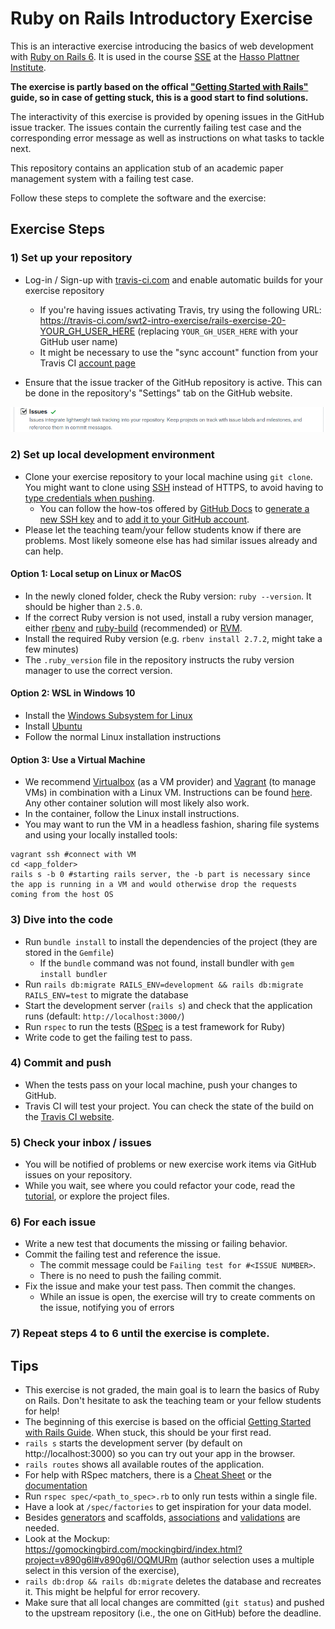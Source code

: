# Ruby on Rails Introductory Exercise

This is an interactive exercise introducing the basics of web development with [Ruby on Rails 6](https://guides.rubyonrails.org/). It is used in the course [SSE](https://hpi.de/plattner/teaching/winter-term-2021-22/scalable-software-engineering.html) at the [Hasso Plattner Institute](https://hpi.de/en/index.html).

**The exercise is partly based on the offical ["Getting Started with Rails"](https://guides.rubyonrails.org/getting_started.html) guide, so in case of getting stuck, this is a good start to find solutions.**

The interactivity of this exercise is provided by opening issues in the GitHub issue tracker. The issues contain the currently failing test case and the corresponding error message as well as instructions on what tasks to tackle next.

This repository contains an application stub of an academic paper management system with a failing test case.

Follow these steps to complete the software and the exercise:

## Exercise Steps

### 1) Set up your repository

* Log-in / Sign-up with [travis-ci.com](http://travis-ci.com) and enable automatic builds for your exercise repository
  * If you're having issues activating Travis, try using the following URL: https://travis-ci.com/swt2-intro-exercise/rails-exercise-20-YOUR_GH_USER_HERE (replacing `YOUR_GH_USER_HERE` with your GitHub user name)
  * It might be necessary to use the "sync account" function from your Travis CI [account page](https://travis-ci.com/account/repositories)

* Ensure that the issue tracker of the GitHub repository is active. This can be done in the repository's "Settings" tab on the GitHub website.
<img src="./travis/gh_issues_setting.png" alt="drawing" width="600"/>

### 2) Set up local development environment

* Clone your exercise repository to your local machine using `git clone`. You might want to clone using [SSH](https://github.com/settings/ssh/new) instead of HTTPS, to avoid having to [type credentials when pushing](https://help.github.com/en/github/using-git/which-remote-url-should-i-use).
  * You can follow the how-tos offered by [GitHub Docs](https://docs.github.com/en/free-pro-team@latest/github/authenticating-to-github/connecting-to-github-with-ssh) to [generate a new SSH key](https://docs.github.com/en/free-pro-team@latest/github/authenticating-to-github/generating-a-new-ssh-key-and-adding-it-to-the-ssh-agent) and to [add it to your GitHub account](https://docs.github.com/en/free-pro-team@latest/github/authenticating-to-github/adding-a-new-ssh-key-to-your-github-account).
* Please let the teaching team/your fellow students know if there are problems. Most likely someone else has had similar issues already and can help.

#### Option 1: Local setup on Linux or MacOS
* In the newly cloned folder, check the Ruby version: `ruby --version`. It should be higher than `2.5.0`.
* If the correct Ruby version is not used, install a ruby version manager, either [rbenv](https://github.com/rbenv/rbenv#installation) and [ruby-build](https://github.com/rbenv/ruby-build#readme) (recommended) or [RVM](https://rvm.io/).
* Install the required Ruby version (e.g. `rbenv install 2.7.2`, might take a few minutes)
* The `.ruby_version` file in the repository instructs the ruby version manager to use the correct version.

#### Option 2: WSL in Windows 10
* Install the [Windows Subsystem for Linux](https://docs.microsoft.com/en-us/windows/wsl/install-win10)
* Install [Ubuntu](https://www.runrails.com/windows/ruby-on-rails-on-windows-10-in-2019/)
* Follow the normal Linux installation instructions

#### Option 3: Use a Virtual Machine
* We recommend [Virtualbox](https://www.virtualbox.org/manual/ch02.html) (as a VM provider) and [Vagrant](https://www.vagrantup.com/docs/installation/) (to manage VMs) in combination with a Linux VM. Instructions can be found [here](https://gorails.com/guides/using-vagrant-for-rails-development). Any other container solution will most likely also work.
* In the container, follow the Linux install instructions.
* You may want to run the VM in a headless fashion, sharing file systems and using your locally installed tools:
```
vagrant ssh #connect with VM
cd <app_folder>
rails s -b 0 #starting rails server, the -b part is necessary since the app is running in a VM and would otherwise drop the requests coming from the host OS
```

### 3) Dive into the code

* Run `bundle install` to install the dependencies of the project (they are stored in the `Gemfile`)
  * If the `bundle` command was not found, install bundler with `gem install bundler`
* Run `rails db:migrate RAILS_ENV=development && rails db:migrate RAILS_ENV=test` to migrate the database
* Start the development server (`rails s`) and check that the application runs (default: `http://localhost:3000/`)
* Run `rspec` to run the tests ([RSpec](http://rspec.info/) is a test framework for Ruby)
* Write code to get the failing test to pass.

### 4) Commit and push

* When the tests pass on your local machine, push your changes to GitHub.
* Travis CI will test your project. You can check the state of the build on the [Travis CI website](https://travis-ci.com/dashboard).

### 5) Check your inbox / issues

* You will be notified of problems or new exercise work items via GitHub issues on your repository.
* While you wait, see where you could refactor your code, read the [tutorial](https://guides.rubyonrails.org/getting_started.html), or explore the project files.

### 6) For each issue

* Write a new test that documents the missing or failing behavior.
* Commit the failing test and reference the issue.
  * The commit message could be `Failing test for #<ISSUE NUMBER>`.
  * There is no need to push the failing commit.
* Fix the issue and make your test pass. Then commit the changes.
  * While an issue is open, the exercise will try to create comments on the issue, notifying you of errors

### 7) Repeat steps 4 to 6 until the exercise is complete.

## Tips

* This exercise is not graded, the main goal is to learn the basics of Ruby on Rails. Don't hesitate to ask the teaching team or your fellow students for help!
* The beginning of this exercise is based on the official [Getting Started with Rails Guide](https://guides.rubyonrails.org/getting_started.html). When stuck, this should be your first read.
* `rails s` starts the development server (by default on http://localhost:3000) so you can try out your app in the browser.
* `rails routes` shows all available routes of the application.
* For help with RSpec matchers, there is a [Cheat Sheet](https://devhints.io/capybara#rspec) or the [documentation](http://www.rubydoc.info/github/teamcapybara/capybara/#Querying)
* Run `rspec spec/<path_to_spec>.rb` to only run tests within a single file.
* Have a look at `/spec/factories` to get inspiration for your data model.
* Besides [generators](https://guides.rubyonrails.org/command_line.html#rails-generate) and scaffolds, [associations](https://guides.rubyonrails.org/association_basics.html) and [validations](https://guides.rubyonrails.org/active_record_validations.html) are needed.
* Look at the Mockup: https://gomockingbird.com/mockingbird/index.html?project=v890g6l#v890g6l/OQMURm (author selection uses a multiple select in this version of the exercise),
* `rails db:drop && rails db:migrate` deletes the database and recreates it. This might be helpful for error recovery.
* Make sure that all local changes are committed (`git status`) and pushed to the upstream repository (i.e., the one on GitHub) before the deadline.
